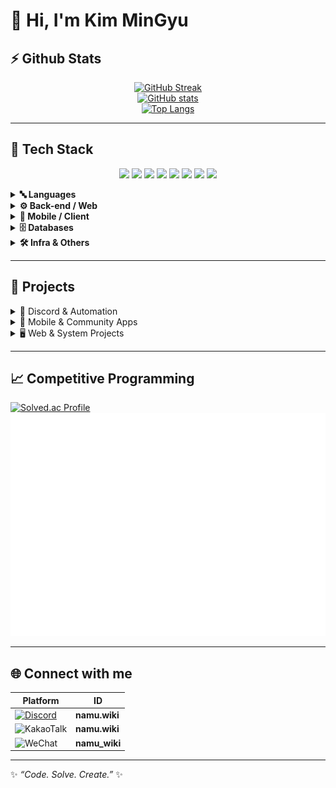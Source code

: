 # 👋 Hi, I'm Kim MinGyu

## ⚡ Github Stats

<div align="center">

[![GitHub Streak](https://streak-stats.demolab.com?user=Me-in-U&theme=tokyonight&hide_border=true&locale=kr)](https://git.io/streak-stats)  
[![GitHub stats](https://github-readme-stats.vercel.app/api?username=Me-in-U&show_icons=true&title_color=fff&text_color=fff&bg_color=30,e96443,904e95&hide_border=true&locale=kr)](https://github.com/anuraghazra/github-readme-stats)  
[![Top Langs](https://github-readme-stats.vercel.app/api/top-langs/?username=Me-in-U&layout=compact&title_color=fff&text_color=fff&bg_color=30,e96443,904e95&hide_border=true&locale=kr)](https://github.com/anuraghazra/github-readme-stats)

</div>

---

## 🧰 Tech Stack

<!-- 핵심 스택 한 줄 요약 (가장 자주 쓰는 것만) -->
<p align="center">
  <img src="https://img.shields.io/badge/Java-007396?style=for-the-badge&logo=openjdk&logoColor=white" />
  <img src="https://img.shields.io/badge/Spring%20Boot-6DB33F?style=for-the-badge&logo=springboot&logoColor=white" />
  <img src="https://img.shields.io/badge/Django-092E20?style=for-the-badge&logo=django&logoColor=white" />
  <img src="https://img.shields.io/badge/Python-3776AB?style=for-the-badge&logo=python&logoColor=white" />
  <img src="https://img.shields.io/badge/Flutter-02569B?style=for-the-badge&logo=flutter&logoColor=white" />
  <img src="https://img.shields.io/badge/Android-3DDC84?style=for-the-badge&logo=android&logoColor=white" />
  <img src="https://img.shields.io/badge/MySQL-4479A1?style=for-the-badge&logo=mysql&logoColor=white" />
  <img src="https://img.shields.io/badge/Firebase-FFCA28?style=for-the-badge&logo=firebase&logoColor=black" />
</p>

<!-- 디테일은 접었다 펼치기 -->
<details>
  <summary><b>🔤 Languages</b></summary>
  <br>
  <img src="https://img.shields.io/badge/Java-007396?style=for-the-badge&logo=openjdk&logoColor=white" />
  <img src="https://img.shields.io/badge/Python-3776AB?style=for-the-badge&logo=python&logoColor=white" />
  <img src="https://img.shields.io/badge/Kotlin-7F52FF?style=for-the-badge&logo=kotlin&logoColor=white" />
  <img src="https://img.shields.io/badge/Dart-0175C2?style=for-the-badge&logo=dart&logoColor=white" />
  <img src="https://img.shields.io/badge/JavaScript-F7DF1E?style=for-the-badge&logo=javascript&logoColor=black" />
  <img src="https://img.shields.io/badge/HTML5-E34F26?style=for-the-badge&logo=html5&logoColor=white" />
  <img src="https://img.shields.io/badge/CSS3-1572B6?style=for-the-badge&logo=css3&logoColor=white" />
  <img src="https://img.shields.io/badge/Arduino-00979D?style=for-the-badge&logo=arduino&logoColor=white" />
</details>

<details>
  <summary><b>⚙️ Back-end / Web</b></summary>
  <br>
  <img src="https://img.shields.io/badge/Spring%20Boot-6DB33F?style=for-the-badge&logo=springboot&logoColor=white" />
  <img src="https://img.shields.io/badge/Django-092E20?style=for-the-badge&logo=django&logoColor=white" />
  <img src="https://img.shields.io/badge/REST%20API-005571?style=for-the-badge&logo=swagger&logoColor=white" />
  <img src="https://img.shields.io/badge/WebSocket-1C1E24?style=for-the-badge&logo=websocket&logoColor=white" />
</details>

<details>
  <summary><b>📱 Mobile / Client</b></summary>
  <br>
  <img src="https://img.shields.io/badge/Flutter-02569B?style=for-the-badge&logo=flutter&logoColor=white" />
  <img src="https://img.shields.io/badge/Android-3DDC84?style=for-the-badge&logo=android&logoColor=white" />
</details>

<details>
  <summary><b>🗄 Databases</b></summary>
  <br>
  <img src="https://img.shields.io/badge/MySQL-4479A1?style=for-the-badge&logo=mysql&logoColor=white" />
  <img src="https://img.shields.io/badge/Firebase-FFCA28?style=for-the-badge&logo=firebase&logoColor=black" />
</details>

<details>
  <summary><b>🛠 Infra & Others</b></summary>
  <br>
  <img src="https://img.shields.io/badge/Raspberry%20Pi-C51A4A?style=for-the-badge&logo=raspberrypi&logoColor=white" />
  <img src="https://img.shields.io/badge/Home%20Assistant-41BDF5?style=for-the-badge&logo=home-assistant&logoColor=white" />
  <img src="https://img.shields.io/badge/Git-181717?style=for-the-badge&logo=git&logoColor=white" />
  <img src="https://img.shields.io/badge/GitHub-181717?style=for-the-badge&logo=github&logoColor=white" />
</details>

---

## 📌 Projects

<details>
<summary>🤖 Discord & Automation</summary>

### [🤖 Discord Bot](https://github.com/Me-in-U/DiscordBot)

- **음악 재생** → 유튜브 검색/링크 기반 스트리밍
- **ChatGPT & Spring AI 연동** → 채팅/번역/요약/해석 지원
- **YouTube 분석** → 영상 요약 + 댓글 요약, 라이브 알림
- **게임 기능** → LoL 랭크 조회, 1557 챌린지
- **파티 시스템 & 음악 재생** → 그룹 활동 지원

### [🚨 신고하자 (Report Macro)](https://github.com/Me-in-U/League-Report-Macro)

- 게임 내 비매너 행위 신고 매크로
- OCR 기반 챔피언명 인식 + 자동 신고
- Python (PyAutoGUI, Tkinter), Tesseract OCR

---

</details>

<details>
<summary>📱 Mobile & Community Apps</summary>

### [📱 DataSet Maker for Object Detection](https://github.com/Me-in-U/DataSet_Maker_for_Object_Detection)

- 객체 탐지용 데이터셋 생성/라벨링 툴
- 이미지 업로드 후 라벨링 & Export 지원
- Android (Java/Kotlin), TensorFlow Lite, PHP + Apache

### [🏃‍♂️ Run Together (GDSC DAU 해커톤)](https://github.com/Me-in-U/Run_Together)

- 러닝 기록 공유 및 커뮤니티 앱
- Google Maps 기반 경로 시각화 + 랭킹
- Flutter, Firebase, Google Maps API

### [🌉 Dream Bridge (GDSC DAU)](https://github.com/Me-in-U/GDSC_DAU_Dream_Bridge)

- 저소득 한부모 가구 ↔ 자선단체 연결 플랫폼
- 데이터 시각화를 통한 지역별 현황 제공
- Figma, Flutter, Firebase, Google Maps API

### [🌱 University Plogging (GDSC DAU)](https://github.com/Me-in-U/GDSC_DAU_Plogging)

- 플로깅(조깅 + 쓰레기 줍기) 기록 및 보상 시스템
- 걸음 수, 쓰레기 수거량 기록 + 팀별 경쟁
- Flutter, Firebase, Google Maps API, YOLOv8

---

</details>

<details>
<summary>🖥 Web & System Projects</summary>

### [👰‍♀️ StableDiffusion과 VTON을 활용한 Comfy UI API](https://github.com/Me-in-U/VTON_ComfyUI_API)

- 원하는 프롬프트로 옷 생성
- 생성된 옷을 본인의 사진에 합성
- 사용자는 원하는 옷을 만들어 입어볼 수 있다

### [🖥 PC방 상품 주문 관리 시스템](https://github.com/Me-in-U/PC_Cafe_Order_System)

- PC방 내 상품 주문/결제 웹 시스템
- 관리자: 회원/상품 관리, 주문 내역 확인
- 사용자: 상품 조회/주문, 주문 내역 확인
- HTML, JavaScript

### [🦙 Alpacar (SSAFY 공통 프로젝트)](https://github.com/Me-in-U/Alpacar)

- 차량 크기/주차 실력 기반 스마트 주차 추천
- 실시간 주차 공간 추천 및 시각화
- Django, Vue.js, MySQL, YOLOv10, EasyOCR, RPi, Jetson

### [🏢 ZIPKOK (SSAFY 관통 프로젝트)](https://github.com/Me-in-U/SSAFY_ZIPKOK)

- SSAFY 교육생 대상 기숙사/스터디룸 예약 시스템
- 예약, 현황 조회, 관리자 관리 기능 제공
- Spring Boot, Vue.js, MySQL

</details>

---

## 📈 Competitive Programming

[![Solved.ac Profile](http://mazassumnida.wtf/api/v2/generate_badge?boj=ios)](https://solved.ac/ios/) ![](https://raw.githubusercontent.com/BOJ-ios/cf-stats/main/output/light_card.svg)

---

## 🌐 Connect with me

| Platform                                                                                                                                                 | ID            |
| -------------------------------------------------------------------------------------------------------------------------------------------------------- | ------------- |
| [![Discord](https://img.shields.io/badge/Discord-5865F2?style=for-the-badge&logo=discord&logoColor=white)](https://discord.com/users/376298017730461706) | **namu.wiki** |
| ![KakaoTalk](https://img.shields.io/badge/KakaoTalk-FFCD00?style=for-the-badge&logo=kakaotalk&logoColor=000000)                                          | **namu.wiki** |
| ![WeChat](https://img.shields.io/badge/WeChat-07C160?style=for-the-badge&logo=wechat&logoColor=white)                                                    | **namu_wiki** |

---

✨ _“Code. Solve. Create.”_ ✨
